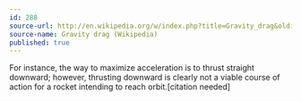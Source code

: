 ```yaml
---
id: 288
source-url: http://en.wikipedia.org/w/index.php?title=Gravity_drag&oldid=596511458
source-name: Gravity drag (Wikipedia)
published: true
---
```

 For instance, the way to maximize acceleration is to thrust straight downward; however, thrusting downward is clearly not a viable course of action for a rocket intending to reach orbit.[citation needed]
